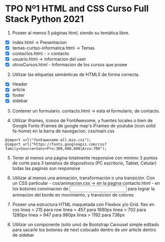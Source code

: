 # TPO Nº1 HTML and CSS  Curso Full Stack Python 2021

1. Poseer al menos 5 páginas html, siendo su temática libre.
- [x] index.html -> Presentacion
- [x] temas-curtso-informatica.html -> Temas
- [x] contactos.html - > contacto
- [x] usuario.html -> informacion del user
- [x] otrosCursos.html - Informacion de los cursos que posee

2. Utilizar las etiquetas semánticas de HTML5 de forma correcta.
- [x] Header
- [x] article
- [x] footer
- [x] sidebar

3. Contener un formulario.
contacto.html -> esta el formulario, de contacto.

4. Utilizar iframes, íconos de FontAwesome, y fuentes locales o bien de
Google Fonts
iFrames de google map's
iFrames de youtube
(icon solid fa-home) en la barra de navegacion.
 css/main.css

```
@import url("fontawesome-all.min.css");
@import url("https://fonts.googleapis.com/css?family=Source+Sans+Pro:300,400,600|Arvo:700");
```

5. Tener al menos una página totalmente responsive con mínimo 3 puntos
de corte para 3 tamaños de dispositivos (PC escritorio, Tablet, Celular)
todas las paginas son responsive

6. Utilizar al menos una animación, transformación o una transición.
Con un CSS particular - css/animacion.css -> en la pagina contacto.html - en los botones convinacion de <a><input>
para lograr la animacion del borde en movimiento, y transicion de colores

7. Poseer una estructura HTML maquetada con Flexbox y/o Grid.
flex en css 
linea > 215 para row
linea > 457 para 1680px
linea > 702 para 1280px
linea > 947 para 980px
linea > 1192 para 736px


8. Utilizar un componente (sólo uno) de Bootstrap
Carousel simple editado para sacarle los botones de next
colocado dentro de unr article dentro de sidebar
